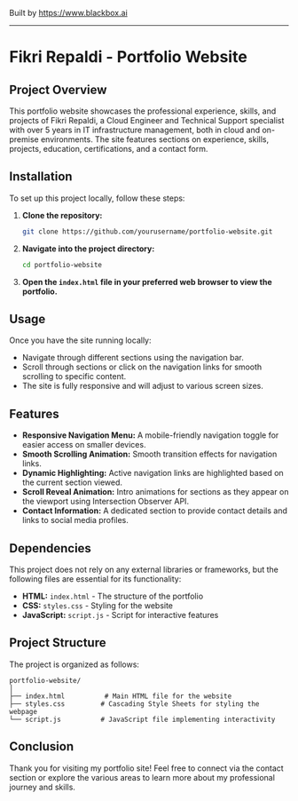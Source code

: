 
Built by https://www.blackbox.ai

---

# Fikri Repaldi - Portfolio Website

## Project Overview
This portfolio website showcases the professional experience, skills, and projects of Fikri Repaldi, a Cloud Engineer and Technical Support specialist with over 5 years in IT infrastructure management, both in cloud and on-premise environments. The site features sections on experience, skills, projects, education, certifications, and a contact form.

## Installation
To set up this project locally, follow these steps:

1. **Clone the repository:**
   ```bash
   git clone https://github.com/yourusername/portfolio-website.git
   ```

2. **Navigate into the project directory:**
   ```bash
   cd portfolio-website
   ```

3. **Open the `index.html` file in your preferred web browser to view the portfolio.**

## Usage
Once you have the site running locally:

- Navigate through different sections using the navigation bar.
- Scroll through sections or click on the navigation links for smooth scrolling to specific content.
- The site is fully responsive and will adjust to various screen sizes.

## Features
- **Responsive Navigation Menu:** A mobile-friendly navigation toggle for easier access on smaller devices.
- **Smooth Scrolling Animation:** Smooth transition effects for navigation links.
- **Dynamic Highlighting:** Active navigation links are highlighted based on the current section viewed.
- **Scroll Reveal Animation:** Intro animations for sections as they appear on the viewport using Intersection Observer API.
- **Contact Information:** A dedicated section to provide contact details and links to social media profiles.

## Dependencies
This project does not rely on any external libraries or frameworks, but the following files are essential for its functionality:

- **HTML:** `index.html` - The structure of the portfolio
- **CSS:** `styles.css` - Styling for the website
- **JavaScript:** `script.js` - Script for interactive features

## Project Structure
The project is organized as follows:

```
portfolio-website/
│
├── index.html          # Main HTML file for the website
├── styles.css         # Cascading Style Sheets for styling the webpage
└── script.js          # JavaScript file implementing interactivity
```

## Conclusion
Thank you for visiting my portfolio site! Feel free to connect via the contact section or explore the various areas to learn more about my professional journey and skills.